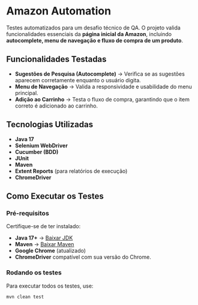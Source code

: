 # Amazon Automation

Testes automatizados para um desafio técnico de QA. O projeto valida funcionalidades essenciais da **página inicial da Amazon**, incluindo **autocomplete, menu de navegação e fluxo de compra de um produto**.

## Funcionalidades Testadas

- **Sugestões de Pesquisa (Autocomplete)** → Verifica se as sugestões aparecem corretamente enquanto o usuário digita.
- **Menu de Navegação** → Valida a responsividade e usabilidade do menu principal.
- **Adição ao Carrinho** → Testa o fluxo de compra, garantindo que o item correto é adicionado ao carrinho.

## Tecnologias Utilizadas

- **Java 17**
- **Selenium WebDriver**
- **Cucumber (BDD)**
- **JUnit**
- **Maven**
- **Extent Reports** (para relatórios de execução)
- **ChromeDriver**

## Como Executar os Testes

### **Pré-requisitos**
Certifique-se de ter instalado:
- **Java 17+** → [Baixar JDK](https://adoptium.net/)
- **Maven** → [Baixar Maven](https://maven.apache.org/download.cgi)
- **Google Chrome** (atualizado)
- **ChromeDriver** compatível com sua versão do Chrome.

### **Rodando os testes**
Para executar todos os testes, use:

```sh
mvn clean test
